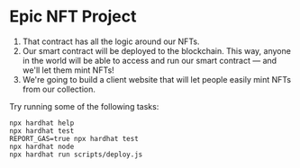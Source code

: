 # Epic NFT Project

1. That contract has all the logic around our NFTs.
2. Our smart contract will be deployed to the blockchain. This way, anyone in the world will be able to access and run our smart contract — and we'll let them mint NFTs!
3. We're going to build a client website that will let people easily mint NFTs from our collection.

Try running some of the following tasks:

```shell
npx hardhat help
npx hardhat test
REPORT_GAS=true npx hardhat test
npx hardhat node
npx hardhat run scripts/deploy.js
```
